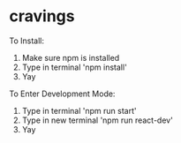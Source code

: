 # cravings

To Install:
1. Make sure npm is installed
2. Type in terminal 'npm install'
3. Yay

To Enter Development Mode:
1. Type in terminal 'npm run start'
2. Type in new terminal 'npm run react-dev'
3. Yay